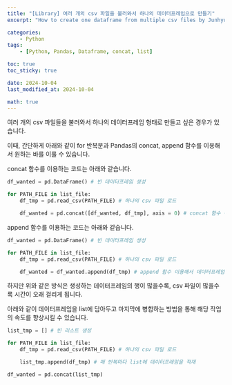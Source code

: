 ```yaml
---
title: "[Library] 여러 개의 csv 파일을 불러와서 하나의 데이터프레임으로 만들기"
excerpt: "How to create one dataframe from multiple csv files by Junhyuns"

categories:
    - Python
tags:
    - [Python, Pandas, Dataframe, concat, list]

toc: true
toc_sticky: true

date: 2024-10-04
last_modified_at: 2024-10-04

math: true
---
```


여러 개의 csv 파일들을 불러와서 하나의 데이터프레임 형태로 만들고 싶은 경우가 있습니다.

이때, 간단하게 아래와 같이 for 반복문과 Pandas의 concat, append 함수를 이용해서 원하는 바를 이룰 수 있습니다.

concat 함수를 이용하는 코드는 아래와 같습니다.

```python
df_wanted = pd.DataFrame() # 빈 데이터프레임 생성

for PATH_FILE in list_file:
    df_tmp = pd.read_csv(PATH_FILE) # 하나의 csv 파일 로드

    df_wanted = pd.concat([df_wanted, df_tmp], axis = 0) # concat 함수 이용해서 데이터프레임 병합
```

append 함수를 이용하는 코드는 아래와 같습니다.

```python
df_wanted = pd.DataFrame() # 빈 데이터프레임 생성

for PATH_FILE in list_file:
    df_tmp = pd.read_csv(PATH_FILE) # 하나의 csv 파일 로드

    df_wanted = df_wanted.append(df_tmp) # append 함수 이용해서 데이터프레임 병합
```

하지만 위와 같은 방식은 생성하는 데이터프레임의 행이 많을수록, csv 파일이 많을수록 시간이 오래 걸리게 됩니다.

아래와 같이 데이터프레임을 list에 담아두고 마지막에 병합하는 방법을 통해 해당 작업의 속도를 향상시킬 수 있습니다.

```python
list_tmp = [] # 빈 리스트 생성

for PATH_FILE in list_file:
    df_tmp = pd.read_csv(PATH_FILE) # 하나의 csv 파일 로드

    list_tmp.append(df_tmp) # 매 반복마다 list에 데이터프레임을 적재

df_wanted = pd.concat(list_tmp)
```